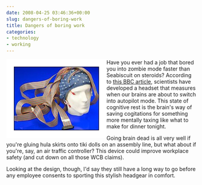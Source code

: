 ```yaml
---
date: 2008-04-25 03:46:36+00:00
slug: dangers-of-boring-work
title: Dangers of boring work
categories:
- technology
- working
---
```


 
<img align="left" style="border:20px solid white" src="/images/headset.jpg"> 

Have you ever had a job that bored you into zombie mode faster than Seabiscuit on steroids? According to [this BBC article](http://news.bbc.co.uk/2/hi/science/nature/7358863.stm), scientists have developed a headset that measures when our brains are about to switch into autopilot mode. This state of cognitive rest is the brain's way of saving cogitations for something more mentally taxing like what to make for dinner tonight. 

Going brain dead is all very well if you're gluing hula skirts onto tiki dolls on an assembly line, but what about if you're, say, an air traffic controller? This device could improve workplace safety (and cut down on all those WCB claims).

Looking at the design, though, I'd say they still have a long way to go before any employee consents to sporting this stylish headgear in comfort. 
